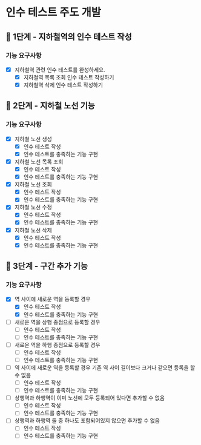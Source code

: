 # 인수 테스트 주도 개발

## 🚀 1단계 - 지하철역의 인수 테스트 작성

### 기능 요구사항
-[X] 지하철역 관련 인수 테스트를 완성하세요.
    -[X] 지하철역 목록 조회 인수 테스트 작성하기
    -[X] 지하철역 삭제 인수 테스트 작성하기

## 🚀 2단계 - 지하철 노선 기능

### 기능 요구사항
- [X] 지하철 노선 생성
  - [X] 인수 테스트 작성
  - [X] 인수 테스트를 충족하는 기능 구현
- [X] 지하철 노선 목록 조회
  - [X] 인수 테스트 작성
  - [X] 인수 테스트를 충족하는 기능 구현
- [X] 지하철 노선 조회
  - [X] 인수 테스트 작성
  - [X] 인수 테스트를 충족하는 기능 구현
- [X] 지하철 노선 수정
  - [X] 인수 테스트 작성
  - [X] 인수 테스트를 충족하는 기능 구현
- [X] 지하철 노선 삭제
  - [X] 인수 테스트 작성
  - [X] 인수 테스트를 충족하는 기능 구현

## 🚀 3단계 - 구간 추가 기능

### 기능 요구사항
- [X] 역 사이에 새로운 역을 등록할 경우
  - [X] 인수 테스트 작성
  - [X] 인수 테스트를 충족하는 기능 구현
- [ ] 새로운 역을 상행 종점으로 등록할 경우
  - [ ] 인수 테스트 작성
  - [ ] 인수 테스트를 충족하는 기능 구현
- [ ] 새로운 역을 하행 종점으로 등록할 경우
  - [ ] 인수 테스트 작성
  - [ ] 인수 테스트를 충족하는 기능 구현
- [ ] 역 사이에 새로운 역을 등록할 경우 기존 역 사이 길이보다 크거나 같으면 등록을 할 수 없음
  - [ ] 인수 테스트 작성
  - [ ] 인수 테스트를 충족하는 기능 구현
- [ ] 상행역과 하행역이 이미 노선에 모두 등록되어 있다면 추가할 수 없음
  - [ ] 인수 테스트 작성
  - [ ] 인수 테스트를 충족하는 기능 구현
- [ ] 상행역과 하행역 둘 중 하나도 포함되어있지 않으면 추가할 수 없음
  - [ ] 인수 테스트 작성
  - [ ] 인수 테스트를 충족하는 기능 구현
